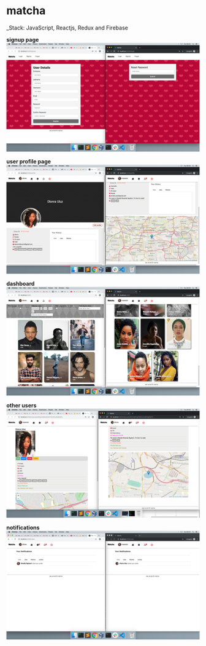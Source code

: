 # matcha #

_Stack: JavaScript, Reactjs, Redux and Firebase

**signup page**
![signup image](/screenshots/registration.png)


**user profile page**
![profile image](/screenshots/profile.png)


**dashboard**
![dashboard image](/screenshots/dashboard.png)


**other users**
![user image](/screenshots/user.png)


**notifications**
![notification image](/screenshots/notifications.png)

